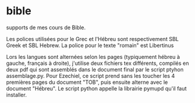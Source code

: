 # bible

supports de mes cours de Bible.

Les polices utilisées pour le Grec et l'Hébreu sont respectivement SBL Greek et SBL Hebrew.
La police pour le texte "romain" est Libertinus

Lors les langues sont alternées selon les pages (typiquement hébreu à gauche, français à droite), j'utilise deux fichiers tex différents, compilés en deux pdf qui sont assemblés dans le document final par le script ptyhon assemblage.py.
Pour Ezechiel, ce script prend sans les toucher les 4 premières pages du document "TOB", puis ensuite alterne avec le document "Hébreu".
Le script python appelle la librairie pymupd qu'il faut installer.
